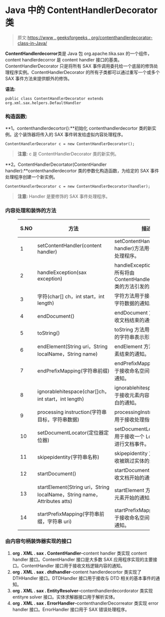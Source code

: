 # Java 中的 ContentHandlerDecorator 类

> 原文:[https://www . geeksforgeeks . org/contenthandlerdecorator-class-in-Java/](https://www.geeksforgeeks.org/contenthandlerdecorator-class-in-java/)

**ContentHandlerdecorror**类是 Java 包 org.apache.tika.sax 的一个组件，content handlerdecorror 是 content handler 接口的基类。ContentHandlerDecorator 只是将所有 SAX 事件调用委托给一个底层的修饰处理程序实例。ContentHandlerDecorator 的所有子类都可以通过重写一个或多个 SAX 事件方法来提供额外的修饰。

**语法:**

```
public class ContentHandlerDecorator extends org.xml.sax.helpers.DefaultHandler
```

### 构造函数:

**1。contenthandlerdecortor():**初始化 contenthandlerdecortor 类的新实例。这个装饰器将传入的 SAX 事件转发给虚拟内容处理程序。

```
ContentHandlerDecorator c = new ContentHandlerDecorator();
```

> **注意:** c 是 ContentHandlerDecorator 类的新实例。

**2。ContentHandlerDecortator(ContentHandler handler):**contenthandlerdecortor 类的参数化构造函数，为给定的 SAX 事件处理程序创建一个新实例。

```
ContentHandlerDecorator c = new ContentHandlerDecorator(handler);
```

> **注意:** Handler 是要修饰的 SAX 事件处理程序。

### 内容处理和装饰的方法

<figure class="table">

| S.NO | 方法 | 描述 | 返回类型 |
| --- | --- | --- | --- |
| 1 | setContentHandler(content handler) | setContentHandler(content handler)方法用于设置内容处理程序。 | void |
| 2 | handleException(sax exception) | handleException 方法处理所有将由 ContentHandlerDecorator 类的方法引发的异常。 | void |
| 3 | 字符(char[] ch，int start，int length) | 字符方法用于接收元素内部字符数据的通知。 | 作废 |
| 4 | endDocument() | endDocument 方法用于接收文档结束的通知。 | void |
| 5 | toString() | toString 方法用于返回对象的字符串表示形式。 | String |
| 6 | endElement(String uri，String localName，String name) | endElement 方法用于接收元素结束的通知。 | void |
| 7 | endPrefixMapping(字符串前缀) | endPrefixMapping 方法用于接收命名空间映射结束的通知。 | void |
| 8 | ignorablehitespace(char[]ch，int start，int length) | ignorablehitespace 方法用于接收元素内容中可忽略空白的通知。 | void |
| 9 | processing instruction(字符串目标，字符串数据) | processingInstruction 方法用于接收处理指令的通知。 | void |
| 10 | setDocumentLocator(定位器定位器) | setDocumentLocator 方法用于接收一个 Locator 对象进行文档事件。 | void |
| 11 | skipepidentity(字符串名称) | skipepidentity 方法用于接收被跳过实体的通知。 | 作废 |
| 12 | startDocument() | startDocument 方法用于接收文档开始的通知。 | void |
| 13 | startElement(String uri，String localName，String name，Attributes atts) | startElement 方法用于接收元素开始的通知。 | void |
| 14 | startPrefixMapping(字符串前缀，字符串 uri) | startPrefixMapping 方法用于接收命名空间映射开始的通知。 | 作废 |

</figure>

### 由内容句柄装饰器实现的接口

1.  **org . XML . sax . ContentHandler**–content handler 类实现 content handler 接口。ContentHandler 接口是大多数 SAX 应用程序实现的主要接口。ContentHandler 接口用于接收文档逻辑内容的通知。
2.  **org . XML . sax . dtdhandler**–content handlerdecortor 类实现了 DTHHandler 接口。DTDHandler 接口用于接收与 DTD 相关的基本事件的通知。
3.  **org . XML . sax . EntityResolver**–contenthandlerdecordorator 类实现 entityre solver 接口。实体求解器接口用于解析实体。
4.  **org . XML . sax . ErrorHandler**–contenthandlerDecorreator 类实现 error handler 接口。ErrorHandler 接口用于 SAX 错误处理程序。